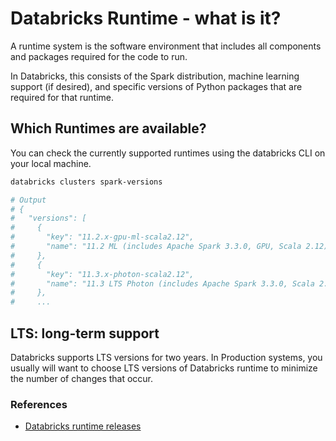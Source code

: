 # Databricks Runtime - what is it? 
  
A runtime system is the software environment that includes all components and packages required for the code to run.
  
In Databricks, this consists of the Spark distribution, machine learning support (if desired), and specific versions of Python packages that are required for that runtime. 
  
## Which Runtimes are available?
You can check the currently supported runtimes using the databricks CLI on your local machine.
```bash
databricks clusters spark-versions

# Output
# {
#   "versions": [
#     {
#       "key": "11.2.x-gpu-ml-scala2.12",
#       "name": "11.2 ML (includes Apache Spark 3.3.0, GPU, Scala 2.12)"
#     },
#     {
#       "key": "11.3.x-photon-scala2.12",
#       "name": "11.3 LTS Photon (includes Apache Spark 3.3.0, Scala 2.12)"
#     },
#     ...
```
  
## LTS: long-term support
Databricks supports LTS versions for two years. In Production systems, you usually will want to choose LTS versions of Databricks runtime to minimize the number of changes that occur. 
 
### References 
* [Databricks runtime releases](https://docs.databricks.com/release-notes/runtime/releases.html)